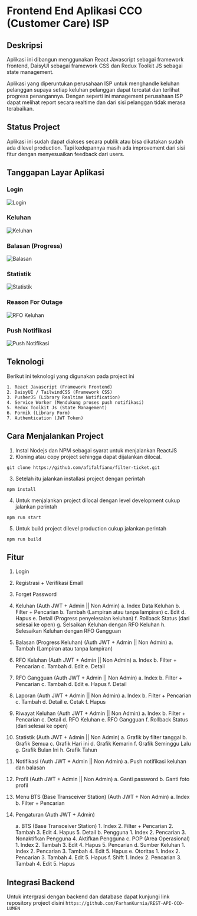 # Frontend End Aplikasi CCO (Customer Care) ISP

## Deskripsi

Aplikasi ini dibangun menggunakan React Javascript sebagai framework frontend, DaisyUI sebagai framework CSS dan Redux Toolkit JS sebagai state management.

Aplikasi yang diperuntukan perusahaan ISP untuk menghandle keluhan pelanggan supaya setiap keluhan pelanggan dapat tercatat dan terlihat progress penangannya. Dengan seperti ini management perusahaan ISP dapat melihat report secara realtime dan dari sisi pelanggan tidak merasa terabaikan. 

## Status Project

Aplikasi ini sudah dapat diakses secara publik atau bisa dikatakan sudah ada dilevel production. Tapi kedepannya masih ada improvement dari sisi fitur dengan menyesuaikan feedback dari users.

## Tanggapan Layar Aplikasi

### Login
![Login](view_application/image-1.png "Login")


### Keluhan
![Keluhan](view_application/image-1.2.png "Keluhan")

### Balasan (Progress)
![Balasan](view_application/image-3.png "Balasan")

### Statistik
![Statistik](view_application/image-4.png "Statistik")

### Reason For Outage
![RFO Keluhan](view_application/image-2.png "RFO Keluhan")

### Push Notifikasi
![Push Notifikasi](view_application/image-5.png "Push Notifikasi")


## Teknologi

Berikut ini teknologi yang digunakan pada project ini

    1. React Javascript (Framework Frontend)
    2. DaisyUI / TailwindCSS (Framework CSS)
    3. PusherJS (Library Realtime Notification)
    4. Service Worker (Mendukung proses push notifikasi)
    5. Redux Toolkit Js (State Management)
    6. Formik (Library Form)
    7. Authemtication (JWT Token)

## Cara Menjalankan Project

1. Instal Nodejs dan NPM sebagai syarat untuk menjalankan ReactJS
2. Kloning atau copy project sehingga dapat dijalankan dilocal.
```
git clone https://github.com/afifalfiano/filter-ticket.git
```
3. Setelah itu jalankan installasi project dengan perintah
```
npm install
```
4. Untuk menjalankan project dilocal dengan level development cukup jalankan perintah
```
npm run start
```
5. Untuk build project dilevel production cukup jalankan perintah
```
npm run build
```

## Fitur
1. Login
2. Registrasi + Verifikasi Email
3. Forget Password
4. Keluhan (Auth JWT + Admin || Non Admin)
        a. Index Data Keluhan
        b. Filter + Pencarian
        b. Tambah (Lampiran atau tanpa lampiran)
        c. Edit
        d. Hapus
        e. Detail (Progress penyelesaian keluhan)
        f. Rollback Status (dari selesai ke open)
        g. Selsaikan Keluhan dengan RFO Keluhan
        h. Selesaikan Keluhan dengan RFO Gangguan

5. Balasan (Progress Keluhan) (Auth JWT + Admin || Non Admin)
        a. Tambah (Lampiran atau tanpa lampiran)
6. RFO Keluhan (Auth JWT + Admin || Non Admin)
        a. Index
        b. Filter + Pencarian
        c. Tambah
        d. Edit
        e. Detail
7. RFO Gangguan (Auth JWT + Admin || Non Admin)
        a. Index
        b. Filter + Pencarian
        c. Tambah
        d. Edit
        e. Hapus
        f. Detail
8. Laporan (Auth JWT + Admin || Non Admin)
        a. Index
        b. Filter + Pencarian
        c. Tambah
        d. Detail
        e. Cetak
        f. Hapus
9. Riwayat Keluhan (Auth JWT + Admin || Non Admin)
        a. Index
        b. Filter + Pencarian
        c. Detail
        d. RFO Keluhan
        e. RFO Gangguan
        f. Rollback Status (dari selesai ke open)
10. Statistik (Auth JWT + Admin || Non Admin)
        a. Grafik by filter tanggal
        b. Grafik Semua
        c. Grafik Hari ini
        d. Grafik Kemarin
        f. Grafik Seminggu Lalu
        g. Grafik Bulan Ini
        h. Grafik Tahun
11. Notifikasi (Auth JWT + Admin || Non Admin)
        a. Push notifikasi keluhan dan balasan
11. Profil (Auth JWT + Admin || Non Admin)
        a. Ganti password
        b. Ganti foto profil
12. Menu BTS (Base Transceiver Station) (Auth JWT + Non Admin)
        a. Index
        b. Filter + Pencarian
12. Pengaturan (Auth JWT + Admin)
    
    a. BTS (Base Transceiver Station)
        1. Index
        2. Filter + Pencarian
        2. Tambah
        3. Edit
        4. Hapus
        5. Detail
    b. Pengguna
        1. Index
        2. Pencarian
        3. Nonaktifkan Pengguna
        4. Aktifkan Pengguna
    c. POP (Area Operasional)
        1. Index
        2. Tambah
        3. Edit
        4. Hapus
        5. Pencarian
    d. Sumber Keluhan
        1. Index
        2. Pencarian
        3. Tambah
        4. Edit
        5. Hapus
    e. Otoritas
        1. Index
        2. Pencarian
        3. Tambah
        4. Edit
        5. Hapus
    f. Shift
        1. Index
        2. Pencarian
        3. Tambah
        4. Edit
        5. Hapus

## Integrasi Backend
Untuk intergrasi dengan backend dan database dapat kunjungi link repository project disini ```https://github.com/FarhanKurnia/REST-API-CCO-LUMEN```

